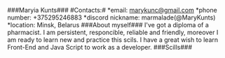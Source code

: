 ###Maryia Kunts###
#Contacts:#
*email: marykunc@gmail.com
*phone number: +375295246883
*discord nickname: marmalade(@MaryKunts)
*location: Minsk, Belarus
###About myself###
I've got a diploma of a pharmacist. I am persistent, responcible, reliable and friendly, moreover I am ready to learn new and practice this scils. I have a great wish to learn Front-End and Java Script to work as a developer.
###Scills###